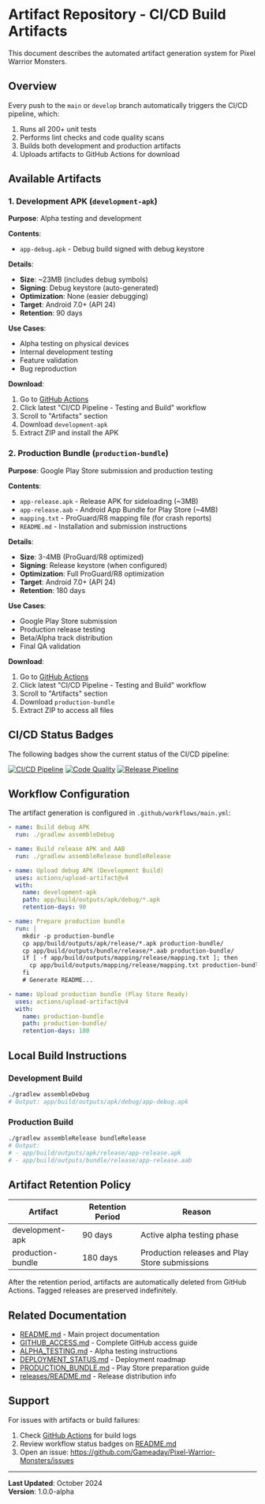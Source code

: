 # Artifact Repository - CI/CD Build Artifacts

This document describes the automated artifact generation system for Pixel Warrior Monsters.

## Overview

Every push to the `main` or `develop` branch automatically triggers the CI/CD pipeline, which:
1. Runs all 200+ unit tests
2. Performs lint checks and code quality scans
3. Builds both development and production artifacts
4. Uploads artifacts to GitHub Actions for download

## Available Artifacts

### 1. Development APK (`development-apk`)

**Purpose**: Alpha testing and development

**Contents**:
- `app-debug.apk` - Debug build signed with debug keystore

**Details**:
- **Size**: ~23MB (includes debug symbols)
- **Signing**: Debug keystore (auto-generated)
- **Optimization**: None (easier debugging)
- **Target**: Android 7.0+ (API 24)
- **Retention**: 90 days

**Use Cases**:
- Alpha testing on physical devices
- Internal development testing
- Feature validation
- Bug reproduction

**Download**:
1. Go to [GitHub Actions](https://github.com/Gameaday/Pixel-Warrior-Monsters/actions)
2. Click latest "CI/CD Pipeline - Testing and Build" workflow
3. Scroll to "Artifacts" section
4. Download `development-apk`
5. Extract ZIP and install the APK

### 2. Production Bundle (`production-bundle`)

**Purpose**: Google Play Store submission and production testing

**Contents**:
- `app-release.apk` - Release APK for sideloading (~3MB)
- `app-release.aab` - Android App Bundle for Play Store (~4MB)
- `mapping.txt` - ProGuard/R8 mapping file (for crash reports)
- `README.md` - Installation and submission instructions

**Details**:
- **Size**: 3-4MB (ProGuard/R8 optimized)
- **Signing**: Release keystore (when configured)
- **Optimization**: Full ProGuard/R8 optimization
- **Target**: Android 7.0+ (API 24)
- **Retention**: 180 days

**Use Cases**:
- Google Play Store submission
- Production release testing
- Beta/Alpha track distribution
- Final QA validation

**Download**:
1. Go to [GitHub Actions](https://github.com/Gameaday/Pixel-Warrior-Monsters/actions)
2. Click latest "CI/CD Pipeline - Testing and Build" workflow
3. Scroll to "Artifacts" section
4. Download `production-bundle`
5. Extract ZIP to access all files

## CI/CD Status Badges

The following badges show the current status of the CI/CD pipeline:

[![CI/CD Pipeline](https://github.com/Gameaday/Pixel-Warrior-Monsters/actions/workflows/main.yml/badge.svg)](https://github.com/Gameaday/Pixel-Warrior-Monsters/actions/workflows/main.yml)
[![Code Quality](https://github.com/Gameaday/Pixel-Warrior-Monsters/actions/workflows/security.yml/badge.svg)](https://github.com/Gameaday/Pixel-Warrior-Monsters/actions/workflows/security.yml)
[![Release Pipeline](https://github.com/Gameaday/Pixel-Warrior-Monsters/actions/workflows/release.yml/badge.svg)](https://github.com/Gameaday/Pixel-Warrior-Monsters/actions/workflows/release.yml)

## Workflow Configuration

The artifact generation is configured in `.github/workflows/main.yml`:

```yaml
- name: Build debug APK
  run: ./gradlew assembleDebug

- name: Build release APK and AAB
  run: ./gradlew assembleRelease bundleRelease

- name: Upload debug APK (Development Build)
  uses: actions/upload-artifact@v4
  with:
    name: development-apk
    path: app/build/outputs/apk/debug/*.apk
    retention-days: 90

- name: Prepare production bundle
  run: |
    mkdir -p production-bundle
    cp app/build/outputs/apk/release/*.apk production-bundle/
    cp app/build/outputs/bundle/release/*.aab production-bundle/
    if [ -f app/build/outputs/mapping/release/mapping.txt ]; then
      cp app/build/outputs/mapping/release/mapping.txt production-bundle/
    fi
    # Generate README...

- name: Upload production bundle (Play Store Ready)
  uses: actions/upload-artifact@v4
  with:
    name: production-bundle
    path: production-bundle/
    retention-days: 180
```

## Local Build Instructions

### Development Build
```bash
./gradlew assembleDebug
# Output: app/build/outputs/apk/debug/app-debug.apk
```

### Production Build
```bash
./gradlew assembleRelease bundleRelease
# Output: 
# - app/build/outputs/apk/release/app-release.apk
# - app/build/outputs/bundle/release/app-release.aab
```

## Artifact Retention Policy

| Artifact | Retention Period | Reason |
|----------|------------------|--------|
| development-apk | 90 days | Active alpha testing phase |
| production-bundle | 180 days | Production releases and Play Store submissions |

After the retention period, artifacts are automatically deleted from GitHub Actions. Tagged releases are preserved indefinitely.

## Related Documentation

- [README.md](README.md) - Main project documentation
- [GITHUB_ACCESS.md](GITHUB_ACCESS.md) - Complete GitHub access guide
- [ALPHA_TESTING.md](ALPHA_TESTING.md) - Alpha testing instructions
- [DEPLOYMENT_STATUS.md](DEPLOYMENT_STATUS.md) - Deployment roadmap
- [PRODUCTION_BUNDLE.md](PRODUCTION_BUNDLE.md) - Play Store preparation guide
- [releases/README.md](releases/README.md) - Release distribution info

## Support

For issues with artifacts or build failures:
1. Check [GitHub Actions](https://github.com/Gameaday/Pixel-Warrior-Monsters/actions) for build logs
2. Review workflow status badges on [README.md](README.md)
3. Open an issue: https://github.com/Gameaday/Pixel-Warrior-Monsters/issues

---

**Last Updated**: October 2024  
**Version**: 1.0.0-alpha
